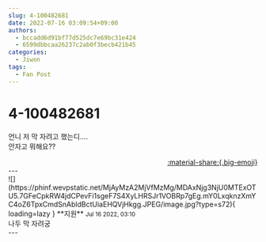 ```yaml
---
slug: 4-100482681
date: 2022-07-16 03:09:54+09:00
authors:
  - bccadd6d91bf77d525dc7e69bc31e424
  - 6599dbbcaa26237c2ab0f3becb421b45
categories:
  - Jiwon
tags:
  - Fan Post
---
```


# 4-100482681

<div class="post-container" markdown="1">
<div class="content-container md-sidebar__scrollwrap" markdown="1">

언니 저 막 자려고 했는디....<br>안자고 뭐해요?? 

</div>
</div>

<div style="text-align: right;" markdown="1">
<a href="https://weverse.io/fromis9/fanpost/4-100482681" style="text-align: right;">:material-share:{.big-emoji}</a>
</div>
---

<div class="comments-container md-sidebar__scrollwrap" markdown="1">
<div class="comment" markdown="1">
<div class='id-container' markdown="1">
![](https://phinf.wevpstatic.net/MjAyMzA2MjVfMzMg/MDAxNjg3NjU0MTExOTU5.7GFeCpkRW4jdCPevFi1sgeF7S4XyLHRSJr1VOBRp7gEg.mY0LxqknzXmYC4oZ6TpxCmdSnAbldBctUiaEHQVjHkgg.JPEG/image.jpg?type=s72){ loading=lazy }
**<span class="artist">지원</span>** <small>Jul 16 2022, 03:10</small><br>
</div>
<div class='comment-body' markdown="1">
나두 막 자려궁
</div>
</div>
</div>
---
